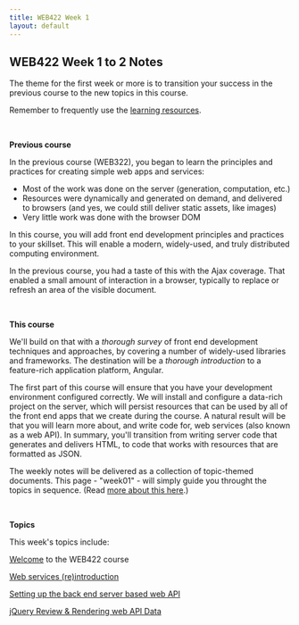 ```yaml
---
title: WEB422 Week 1
layout: default
---
```


## WEB422 Week 1 to 2 Notes

The theme for the first week or more is to transition your success in the previous course to the new topics in this course.

Remember to frequently use the [learning resources](/web422/resources).

<br>

**Previous course**

In the previous course (WEB322), you began to learn the principles and practices for creating simple web apps and services:
* Most of the work was done on the server (generation, computation, etc.)
* Resources were dynamically and generated on demand, and delivered to browsers (and yes, we could still deliver static assets, like images)
* Very little work was done with the browser DOM

In this course, you will add front end development principles and practices to your skillset. This will enable a modern, widely-used, and truly distributed computing environment. 

In the previous course, you had a taste of this with the Ajax coverage. That enabled a small amount of interaction in a browser, typically to replace or refresh an area of the visible document. 

<br>

**This course**

We'll build on that with a *thorough survey* of front end development techniques and approaches, by covering a number of widely-used libraries and frameworks. The destination will be a *thorough introduction* to a feature-rich application platform, Angular. 

The first part of this course will ensure that you have your development environment configured correctly. We will install and configure a data-rich project on the server, which will persist resources that can be used by all of the front end apps that we create during the course. A natural result will be that you will learn more about, and write code for, web services (also known as a web API). In summary, you'll transition from writing server code that generates and delivers HTML, to code that works with resources that are formatted as JSON. 

The weekly notes will be delivered as a collection of topic-themed documents. This page - "week01" - will simply guide you throught the topics in sequence. (Read [more about this here](notes).)

<br>

**Topics**

This week's topics include: 

[Welcome](welcome) to the WEB422 course

[Web services (re)introduction](/web422/notes/intro-web-services)

[Setting up the back end server based web API](/web422/notes/teams-api-setup)

[jQuery Review & Rendering web API Data](/web422/notes/jquery-review)

<br>
